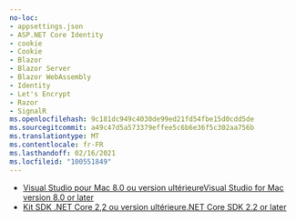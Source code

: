 ```yaml
---
no-loc:
- appsettings.json
- ASP.NET Core Identity
- cookie
- Cookie
- Blazor
- Blazor Server
- Blazor WebAssembly
- Identity
- Let's Encrypt
- Razor
- SignalR
ms.openlocfilehash: 9c181dc949c4030de99ed21fd54fbe15d0cdd5de
ms.sourcegitcommit: a49c47d5a573379effee5c6b6e36f5c302aa756b
ms.translationtype: MT
ms.contentlocale: fr-FR
ms.lasthandoff: 02/16/2021
ms.locfileid: "100551849"
---
```

* [<span data-ttu-id="92fa3-101">Visual Studio pour Mac 8.0 ou version ultérieure</span><span class="sxs-lookup"><span data-stu-id="92fa3-101">Visual Studio for Mac version 8.0 or later</span></span>](https://visualstudio.microsoft.com/downloads/)
* [<span data-ttu-id="92fa3-102">Kit SDK .NET Core 2,2 ou version ultérieure</span><span class="sxs-lookup"><span data-stu-id="92fa3-102">.NET Core SDK 2.2 or later</span></span>](https://dotnet.microsoft.com/download/dotnet-core)
